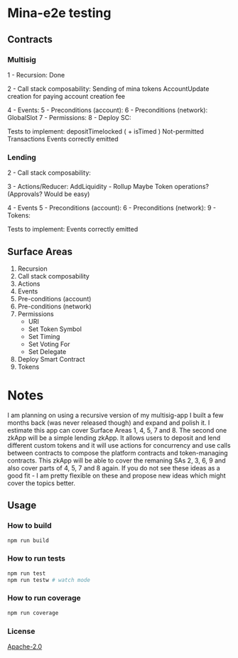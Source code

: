 # Mina-e2e testing

## Contracts

### Multisig

1 - Recursion: Done

2 - Call stack composability: 
   Sending of mina tokens
   AccountUpdate creation for paying account creation fee

4 - Events:
5 - Preconditions (account):
6 - Preconditions (network):
GlobalSlot
7 - Permissions:
8 - Deploy SC:

Tests to implement:
depositTimelocked ( + isTimed )
Not-permitted Transactions
Events correctly emitted

### Lending

2 - Call stack composability:

3 - Actions/Reducer: 
AddLiquidity - Rollup
Maybe Token operations? (Approvals? Would be easy)

4 - Events
5 - Preconditions (account):
6 - Preconditions (network):
9 - Tokens:

Tests to implement:
Events correctly emitted

## Surface Areas

1. Recursion
2. Call stack composability
3. Actions
4. Events
5. Pre-conditions (account)
6. Pre-conditions (network)
7. Permissions
   - URI
   - Set Token Symbol
   - Set Timing
   - Set Voting For
   - Set Delegate
8. Deploy Smart Contract
9. Tokens

# Notes

I am planning on using a recursive version of my multisig-app I built a few months back (was never released though) and expand and polish it. I estimate this app can cover Surface Areas 1, 4, 5, 7 and 8. The second one zkApp will be a simple lending zkApp. It allows users to deposit and lend different custom tokens and it will use actions for concurrency and use calls between contracts to compose the platform contracts and token-managing contracts. This zkApp will be able to cover the remaning SAs 2, 3, 6, 9 and also cover parts of 4, 5, 7 and 8 again. If you do not see these ideas as a good fit - I am pretty flexible on these and propose new ideas which might cover the topics better.


## Usage

### How to build

```sh
npm run build
```

### How to run tests

```sh
npm run test
npm run testw # watch mode
```

### How to run coverage

```sh
npm run coverage
```

### License

[Apache-2.0](LICENSE)
